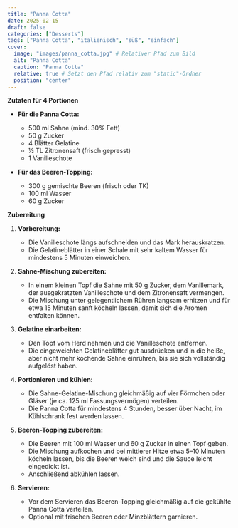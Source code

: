```yaml
---
title: "Panna Cotta"
date: 2025-02-15
draft: false
categories: ["Desserts"]
tags: ["Panna Cotta", "italienisch", "süß", "einfach"]
cover:
  image: "images/panna_cotta.jpg" # Relativer Pfad zum Bild
  alt: "Panna Cotta"
  caption: "Panna Cotta"
  relative: true # Setzt den Pfad relativ zum "static"-Ordner
  position: "center"
---
```


**Zutaten für 4 Portionen**

- **Für die Panna Cotta:**
  - 500 ml Sahne (mind. 30% Fett)
  - 50 g Zucker
  - 4 Blätter Gelatine
  - ½ TL Zitronensaft (frisch gepresst)
  - 1 Vanilleschote

- **Für das Beeren-Topping:**
  - 300 g gemischte Beeren (frisch oder TK)
  - 100 ml Wasser
  - 60 g Zucker

**Zubereitung**

1. **Vorbereitung:**
   - Die Vanilleschote längs aufschneiden und das Mark herauskratzen.
   - Die Gelatineblätter in einer Schale mit sehr kaltem Wasser für mindestens 5 Minuten einweichen.

2. **Sahne-Mischung zubereiten:**
   - In einem kleinen Topf die Sahne mit 50 g Zucker, dem Vanillemark, der ausgekratzten Vanilleschote und dem Zitronensaft vermengen.
   - Die Mischung unter gelegentlichem Rühren langsam erhitzen und für etwa 15 Minuten sanft köcheln lassen, damit sich die Aromen entfalten können.

3. **Gelatine einarbeiten:**
   - Den Topf vom Herd nehmen und die Vanilleschote entfernen.
   - Die eingeweichten Gelatineblätter gut ausdrücken und in die heiße, aber nicht mehr kochende Sahne einrühren, bis sie sich vollständig aufgelöst haben.

4. **Portionieren und kühlen:**
   - Die Sahne-Gelatine-Mischung gleichmäßig auf vier Förmchen oder Gläser (je ca. 125 ml Fassungsvermögen) verteilen.
   - Die Panna Cotta für mindestens 4 Stunden, besser über Nacht, im Kühlschrank fest werden lassen.

5. **Beeren-Topping zubereiten:**
   - Die Beeren mit 100 ml Wasser und 60 g Zucker in einen Topf geben.
   - Die Mischung aufkochen und bei mittlerer Hitze etwa 5–10 Minuten köcheln lassen, bis die Beeren weich sind und die Sauce leicht eingedickt ist.
   - Anschließend abkühlen lassen.

6. **Servieren:**
   - Vor dem Servieren das Beeren-Topping gleichmäßig auf die gekühlte Panna Cotta verteilen.
   - Optional mit frischen Beeren oder Minzblättern garnieren.
